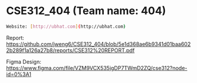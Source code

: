 # CSE312_404 (Team name: 404)

```bash
Website: [http://ubhat.com](http://ubhat.com)
```


Report: https://github.com/jweng6/CSE312_404/blob/5e1d368ae6b9341d01baa6022b289f1a126a27b8/reports/CSE312%20REPORT.pdf

Figma Design: https://www.figma.com/file/VZM9VCX535jgDP7TWmD2ZQ/cse312?node-id=0%3A1  




